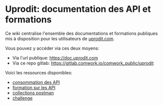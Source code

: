 # Uprodit: documentation des API et formations

Ce wiki centralise l'ensemble des documentations et formations publiques mis à disposition pour les utilisateurs de [uprodit.com](https://www.uprodit.com).

Vous pouvez y accéder via ces deux moyens:
* Via l'url publique: https://doc.uprodit.com
* Via ce repo gitlab: https://gitlab.comwork.io/comwork_public/uprodit

Voici les ressources disponibles:
* [consommation des API](./uprodit_api.md)
* [formation sur les API](./formation_slides.pdf)
* [collections postman](./postman)
* [challenge](./challenge.md)
